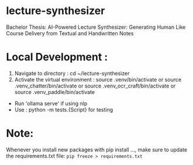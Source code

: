 # lecture-synthesizer
Bachelor Thesis: AI-Powered Lecture Synthesizer: Generating Human Like Course Delivery from Textual and Handwritten Notes

# Local Development : 
1. Navigate to directory : cd ~/lecture-synthesizer
2. Activate the virtual environment : source .venv/bin/activate  or  source .venv_chatter/bin/activate or 
source .venv_ocr_craft/bin/activate or source .venv_paddle/bin/activate

- Run 'ollama serve' if using nlp
- Use : python -m tests.{Script} for testing

# Note: 
Whenever you install new packages with pip install ..., make sure to update the requirements.txt file:
`pip freeze > requirements.txt`
